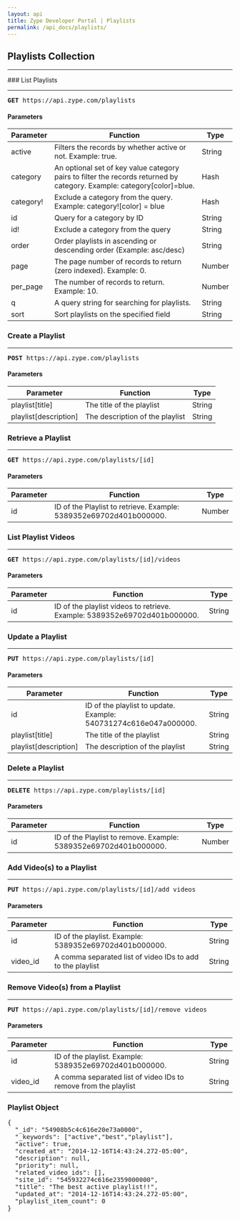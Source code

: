 ```yaml
---
layout: api
title: Zype Developer Portal | Playlists
permalink: /api_docs/playlists/
---
```


## Playlists Collection

<hr>
### List Playlists
<hr>
<pre><b>GET</b> https://api.zype.com/playlists</pre>

#### Parameters

Parameter | Function | Type
--------- | -------- | ----
active | Filters the records by whether active or not. Example: true. | String
category | An optional set of key value category pairs to filter the records returned by category. Example: category[color]=blue. | Hash
category! | Exclude a category from the query. Example: category![color] = blue | Hash
id        | Query for a category by ID | String
id!       | Exclude a category from the query | String
order     | Order playlists in ascending or descending order (Example: asc/desc) | String
page | The page number of records to return (zero indexed). Example: 0. | Number
per_page | The number of records to return. Example: 10. | Number
q         | A query string for searching for playlists. | String
sort      | Sort playlists on the specified field | String

### Create a Playlist
<hr>
<pre><b>POST</b> https://api.zype.com/playlists</pre>

#### Parameters

Parameter | Function | Type
--------- | -------- | ----
playlist[title] | The title of the playlist | String
playlist[description] | The description of the playlist | String

### Retrieve a Playlist
<hr>
<pre><b>GET</b> https://api.zype.com/playlists/[id]
</pre>

#### Parameters

Parameter | Function | Type
--------- | -------- | ----
id | ID of the Playlist to retrieve. Example: 5389352e69702d401b000000. | Number

### List Playlist Videos
<hr>
<pre><b>GET</b> https://api.zype.com/playlists/[id]/videos</pre>

#### Parameters

Parameter | Function | Type
--------- | -------- | ----
id | ID of the playlist videos to retrieve. Example: 5389352e69702d401b000000. | String

### Update a Playlist
<hr>
<pre><b>PUT</b> https://api.zype.com/playlists/[id]</pre>

#### Parameters

Parameter | Function | Type
--------- | -------- | ----
id | ID of the playlist to update. Example: 540731274c616e047a000000. | String
playlist[title] | The title of the playlist | String
playlist[description] | The description of the playlist | String

### Delete a Playlist
<hr>
<pre><b>DELETE</b> https://api.zype.com/playlists/[id]</pre>

#### Parameters

Parameter | Function | Type
--------- | -------- | ----
id | ID of the Playlist to remove. Example: 5389352e69702d401b000000. | Number

### Add Video(s) to a Playlist
<hr>
<pre><b>PUT</b> https://api.zype.com/playlists/[id]/add_videos</pre>

#### Parameters

Parameter | Function | Type
--------- | -------- | ----
id        | ID of the playlist. Example: 5389352e69702d401b000000. | String
video_id  | A comma separated list of video IDs to add to the playlist | String

### Remove Video(s) from a Playlist
<hr>
<pre><b>PUT</b> https://api.zype.com/playlists/[id]/remove_videos
</pre>

#### Parameters

Parameter | Function | Type
--------- | -------- | ----
id        | ID of the playlist. Example: 5389352e69702d401b000000. | String
video_id  | A comma separated list of video IDs to remove from the playlist | String

### Playlist Object

<pre>
{  
  "_id": "54908b5c4c616e20e73a0000",
  "_keywords": ["active","best","playlist"],
  "active": true,
  "created_at": "2014-12-16T14:43:24.272-05:00",
  "description": null,
  "priority": null,
  "related_video_ids": [],
  "site_id": "545932274c616e2359000000",
  "title": "The best active playlist!!",
  "updated_at": "2014-12-16T14:43:24.272-05:00",
  "playlist_item_count": 0
}
</pre>

